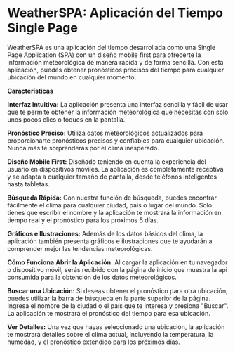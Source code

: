 # WeatherSPA: Aplicación del Tiempo Single Page
WeatherSPA es una aplicación del tiempo desarrollada como una Single Page Application (SPA) con un diseño mobile first para ofrecerte la información meteorológica de manera rápida y de forma sencilla. Con esta aplicación, puedes obtener pronósticos precisos del tiempo para cualquier ubicación del mundo en cualquier momento.

**Características**

**Interfaz Intuitiva:** La aplicación presenta una interfaz sencilla y fácil de usar que te permite obtener la información meteorológica que necesitas con solo unos pocos clics o toques en la pantalla.

**Pronóstico Preciso:** Utiliza datos meteorológicos actualizados para proporcionarte pronósticos precisos y confiables para cualquier ubicación. Nunca más te sorprenderás por el clima inesperado.

**Diseño Mobile First:** Diseñado teniendo en cuenta la experiencia del usuario en dispositivos móviles. La aplicación es completamente receptiva y se adapta a cualquier tamaño de pantalla, desde teléfonos inteligentes hasta tabletas.

**Búsqueda Rápida:** Con nuestra función de búsqueda, puedes encontrar fácilmente el clima para cualquier ciudad, país o lugar del mundo. Solo tienes que escribir el nombre y la aplicación te mostrará la información en tiempo real y el pronóstico para los próximos 5 días.

**Gráficos e Ilustraciones:** Además de los datos básicos del clima, la aplicación también presenta gráficos e ilustraciones que te ayudarán a comprender mejor las tendencias meteorológicas.

**Cómo Funciona**
**Abrir la Aplicación:** Al cargar la aplicación en tu navegador o dispositivo móvil, serás recibido con la página de inicio que muestra la api consumida para la obtención de los datos meteorológicos.

**Buscar una Ubicación:** Si deseas obtener el pronóstico para otra ubicación, puedes utilizar la barra de búsqueda en la parte superior de la página. Ingresa el nombre de la ciudad o el país que te interesa y presiona "Buscar". La aplicación te mostrará el pronóstico del tiempo para esa ubicación.

**Ver Detalles:** Una vez que hayas seleccionado una ubicación, la aplicación te mostrará detalles sobre el clima actual, incluyendo la temperatura, la humedad, y el pronóstico extendido para los próximos días.
